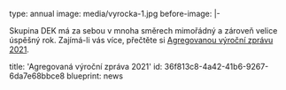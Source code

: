 type: annual
image: media/vyrocka-1.jpg
before-image: |-
  <p>Skupina DEK má za sebou v mnoha směrech mimořádný a zároveň velice úspěšný rok. Zajímá-li vás více, přečtěte si <a href="https://cdn1.idek.cz/file/VZ-2021-final-2fff5ade.pdf">Agregovanou výroční zprávu 2021</a>.<br>
  </p>
title: 'Agregovaná výroční zpráva 2021'
id: 36f813c8-4a42-41b6-9267-6da7e68bbce8
blueprint: news
